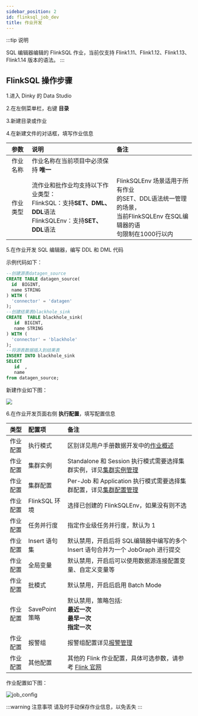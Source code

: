 ```yaml
---
sidebar_position: 2
id: flinksql_job_dev
title: 作业开发
---
```





:::tip 说明

 SQL 编辑器编辑的 FlinkSQL 作业，当前仅支持 Flink1.11、Flink1.12、Flink1.13、Flink1.14 版本的语法。
:::
## FlinkSQL 操作步骤


1.进入 Dinky 的 Data Studio

2.在左侧菜单栏，右键 **目录**

3.新建目录或作业

4.在新建文件的对话框，填写作业信息

|  参数  | 说明                                                                                     | 备注                                                         |
|:----:|:---------------------------------------------------------------------------------------| :----------------------------------------------------------- |
| 作业名称 | 作业名称在当前项目中必须保持 **唯一**                                                                  |                                                              |
| 作业类型 | 流作业和批作业均支持以下作业类型：<br/>  FlinkSQL：支持**SET、DML、DDL**语法<br/>  FlinkSQLEnv：支持**SET、DDL**语法 | FlinkSQLEnv 场景适用于所有作业<br/>的SET、DDL语法统一管理的场景，<br/>当前FlinkSQLEnv 在SQL编辑器的语<br/>句限制在1000行以内 |

5.在作业开发 SQL 编辑器，编写 DDL 和 DML 代码

示例代码如下：

```sql
--创建源表datagen_source
CREATE TABLE datagen_source(
  id  BIGINT,
  name STRING
) WITH (
  'connector' = 'datagen'
);
--创建结果表blackhole_sink
CREATE  TABLE blackhole_sink(
   id  BIGINT,
   name STRING
) WITH (
  'connector' = 'blackhole'
);
--将源表数据插入到结果表
INSERT INTO blackhole_sink
SELECT
   id  ,
   name 
from datagen_source;
```

新建作业如下图：

![](http://www.aiwenmo.com/dinky/docs/zh-CN/administrator_guide/studio/job_dev/flinksql_guide/flinksql_job_dev/job_dev.png)

6.在作业开发页面右侧 **执行配置**，填写配置信息

|  类型  | 配置项          | 备注                                                                                                                       |
|:----:|:-------------|:-------------------------------------------------------------------------------------------------------------------------|
| 作业配置 | 执行模式         | 区别详见用户手册数据开发中的[作业概述](../../administrator_guide/studio/job_hosting)                                                               |
| 作业配置 | 集群实例         | Standalone 和 Session 执行模式需要选择集群实例，详见[集群实例管理](../../administrator_guide/register_center/cluster_manage?id=集群实例管理)       |
| 作业配置 | 集群配置         | Per-Job 和 Application 执行模式需要选择集群配置，详见[集群配置管理](../../administrator_guide/register_center/cluster_manage?id=集群配置管理)      |
| 作业配置 | FlinkSQL 环境  | 选择已创建的 FlinkSQLEnv，如果没有则不选                                                                                               |
| 作业配置 | 任务并行度        | 指定作业级任务并行度，默认为 1                                                                                                         |
| 作业配置 | Insert 语句集   | 默认禁用，开启后将 SQL编辑器中编写的多个 Insert 语句合并为一个 JobGraph 进行提交                                                                      |
| 作业配置 | 全局变量         | 默认禁用，开启后可以使用数据源连接配置变量、自定义变量等                                                                                             |
| 作业配置 | 批模式          | 默认禁用，开启后启用 Batch Mode                                                                                                    |
| 作业配置 | SavePoint 策略 | 默认禁用，策略包括:<br/>   **最近一次**<br/>   **最早一次**<br/>   **指定一次**                                                               |
| 作业配置 | 报警组          | 报警组配置详见[报警管理](../../administrator_guide/register_center/warning)                                                        |
| 作业配置 | 其他配置         | 其他的 Flink 作业配置，具体可选参数，请参考 [Flink 官网](https://nightlies.apache.org/flink/flink-docs-release-1.14/docs/deployment/config/) |

作业配置如下图：

![job_config](http://www.aiwenmo.com/dinky/docs/zh-CN/administrator_guide/studio/job_dev/flinksql_guide/flinksql_job_dev/job_config.png)

:::warning 注意事项
  请及时手动保存作业信息，以免丢失
:::